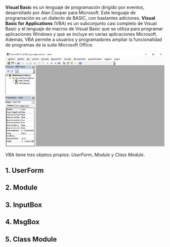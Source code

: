 **Visual Basic** es un lenguaje de programación dirigido por eventos, desarrollado por Alan Cooper para Microsoft. Este lenguaje de programación es un dialecto de BASIC, con bastantes adiciones. **Visual Basic for Applications** (VBA) es un subconjunto casi completo de Visual Basic y el lenguaje de macros de Visual Basic que se utiliza para programar aplicaciones Windows y que se incluye en varias aplicaciones Microsoft. Además, VBA permite a usuarios y programadores ampliar la funcionalidad de programas de la suite Microsoft Office.

![Figura 0-1](images/0-1.png?raw=true)

VBA tiene tres objetos propios: _UserForm_, _Module_ y _Class Module_. 

## 1. UserForm


## 2. Module


## 3. InputBox


## 4. MsgBox


## 5. Class Module
